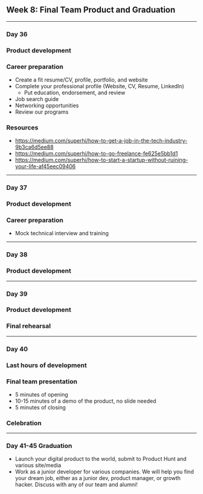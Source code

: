 ## Week 8: Final Team Product and Graduation

--------------------------------------------------------------------------------

### Day 36

### Product development
### Career preparation
  - Create a fit resume/CV, profile, portfolio, and website
  - Complete your professional profile (Website, CV, Resume, LinkedIn)
    - Put education, endorsement, and review
  - Job search guide
  - Networking opportunities
  - Review our programs
### Resources

- https://medium.com/superhi/how-to-get-a-job-in-the-tech-industry-9b3ca6d5ee88
- https://medium.com/superhi/how-to-go-freelance-fe625e5bb1d1
- https://medium.com/superhi/how-to-start-a-startup-without-ruining-your-life-af45eec09406

--------------------------------------------------------------------------------

### Day 37

### Product development
### Career preparation
  - Mock technical interview and training
  
--------------------------------------------------------------------------------

### Day 38

### Product development

--------------------------------------------------------------------------------

### Day 39

### Product development
### Final rehearsal

--------------------------------------------------------------------------------

### Day 40

### Last hours of development
### Final team presentation
  - 5 minutes of opening
  - 10-15 minutes of a demo of the product, no slide needed
  - 5 minutes of closing
### Celebration

--------------------------------------------------------------------------------

### Day 41-45 Graduation

- Launch your digital product to the world, submit to Product Hunt and various site/media
- Work as a junior developer for various companies. We will help you find your dream job, either as a junior dev, product manager, or growth hacker. Discuss with any of our team and alumni!

